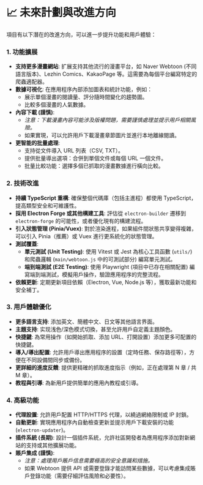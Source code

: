 # 📈 未來計劃與改進方向

項目有以下潛在的改進方向，可以進一步提升功能和用戶體驗：

### 1. 功能擴展

- **支持更多漫畫網站**: 扩展支持其他流行的漫畫平台，如 Naver Webtoon (不同語言版本)、Lezhin Comics、KakaoPage 等。這需要為每個平台編寫特定的爬蟲適配器。
- **數據可視化**: 在應用程序內部添加圖表和統計功能，例如：
  - 展示單個漫畫的閱讀量、評分隨時間變化的趨勢圖。
  - 比較多個漫畫的人氣數據。
- **內容下載 (謹慎)**: 
  - *注意：下載漫畫內容可能涉及版權問題，需要謹慎處理並提示用戶相關風險。*
  - 如果實現，可以允許用戶下載漫畫章節圖片並進行本地離線閱讀。
- **更智能的批量處理**: 
  - 支持從文件導入 URL 列表（CSV, TXT）。
  - 提供批量導出選項：合併到單個文件或每個 URL 一個文件。
  - 批量比較功能：選擇多個已抓取的漫畫數據進行橫向比較。

### 2. 技術改進

- **持續 TypeScript 重構**: 確保整個代碼庫（包括主進程）都使用 TypeScript，提高類型安全和可維護性。
- **採用 Electron Forge 或其他構建工具**: 評估從 `electron-builder` 遷移到 `electron-forge` 的可能性，或者優化現有的構建流程。
- **引入狀態管理 (Pinia/Vuex)**: 對於渲染進程，如果組件間狀態共享變得複雜，可以引入 Pinia（推薦）或 Vuex 進行更系統化的狀態管理。
- **測試覆蓋**: 
  - **單元測試 (Unit Testing)**: 使用 Vitest 或 Jest 為核心工具函數 (`utils/`) 和爬蟲邏輯 (`main/webtoon.js` 中的可測試部分) 編寫單元測試。
  - **端到端測試 (E2E Testing)**: 使用 Playwright (項目中已存在相關配置) 編寫端到端測試，模擬用戶操作，驗證應用程序的完整流程。
- **依賴更新**: 定期更新項目依賴（Electron, Vue, Node.js 等），獲取最新功能和安全補丁。

### 3. 用戶體驗優化

- **更多語言支持**: 添加英文、簡體中文、日文等其他語言界面。
- **主題支持**: 实现浅色/深色模式切換，甚至允許用戶自定義主題顏色。
- **快捷鍵**: 為常用操作（如開始抓取、添加 URL、打開設置）添加更多可配置的快捷鍵。
- **導入/導出配置**: 允許用戶導出應用程序的設置（定時任務、保存路徑等），方便在不同設備間同步或備份。
- **更詳細的進度反饋**: 提供更精確的抓取進度指示（例如，正在處理第 N 章 / 共 M 章）。
- **教程與引導**: 為新用戶提供簡單的應用內教程或引導。

### 4. 高級功能

- **代理設置**: 允許用戶配置 HTTP/HTTPS 代理，以繞過網絡限制或 IP 封鎖。
- **自動更新**: 實現應用程序內自動檢查更新並提示用戶下載安裝的功能 (`electron-updater`)。
- **插件系統 (長期)**: 設計一個插件系統，允許社區開發者為應用程序添加對新網站的支持或其他擴展功能。
- **賬戶集成 (謹慎)**: 
  - *注意：處理用戶賬戶信息需要極高的安全意識和措施。*
  - 如果 Webtoon 提供 API 或需要登錄才能訪問某些數據，可以考慮集成賬戶登錄功能（需要仔細評估風險和必要性）。 